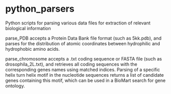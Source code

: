 # python_parsers
Python scripts for parsing various data files for extraction of relevant biological information

parse_PDB accepts a Protein Data Bank file format (such as 5kk.pdb), and parses for the distribution of atomic coordinates between hydrophilic and hydrophobic amino acids. 

parse_chromosome accepts a .txt coding sequence or FASTA file (such as drosophila_2L.txt), and retrieves all coding sequences with the corresponding genes names using matched indices. Parsing of a specific helix turn helix motif in the nucleotide sequences returns a list of candidate genes containing this motif, which can be used in a BioMart search for gene ontology. 
